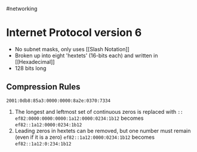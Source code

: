 #networking
# Internet Protocol version 6

- No subnet masks, only uses [[Slash Notation]]
- Broken up into eight 'hextets' (16-bits each) and written in [[Hexadecimal]]
- 128 bits long

## Compression Rules
`2001:0db8:85a3:0000:0000:8a2e:0370:7334`

1. The longest and leftmost set of continuous zeros is replaced with `::`
   `ef82:0000:0000:0000:1a12:0000:0234:1b12`
   becomes `ef82::1a12:0000:0234:1b12`
2. Leading zeros in hextets can be removed, but one number must remain (even if it is a zero)
   `ef82::1a12:0000:0234:1b12`
   becomes `ef82::1a12:0:234:1b12`